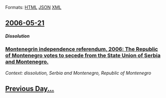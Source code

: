 
Formats: [HTML](2006/05/21/index.html)  [JSON](2006/05/21/index.json)  [XML](2006/05/21/index.xml)  

## [2006-05-21](/news/2006/05/21/index.md)

##### Dissolution
### [ Montenegrin independence referendum, 2006: The Republic of Montenegro votes to secede from the State Union of Serbia and Montenegro. ](/news/2006/05/21/montenegrin-independence-referendum-2006-the-republic-of-montenegro-votes-to-secede-from-the-state-union-of-serbia-and-montenegro.md)
_Context: dissolution, Serbia and Montenegro, Republic of Montenegro_

## [Previous Day...](/news/2006/05/20/index.md)

